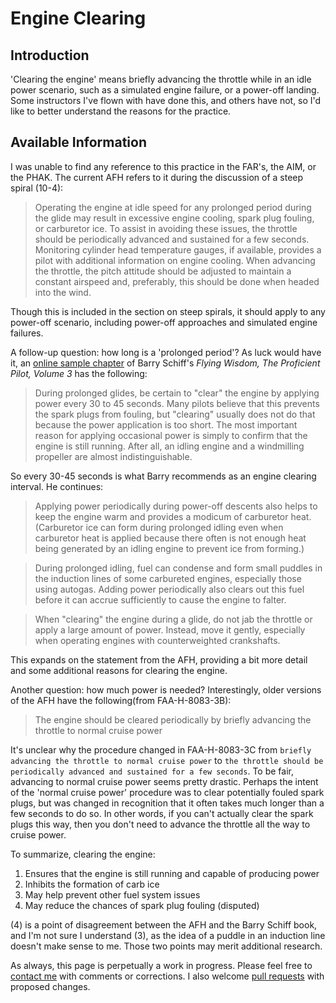 # Engine Clearing

## Introduction
'Clearing the engine' means briefly advancing the throttle while in an idle power scenario, such as a simulated engine failure, or a power-off landing. Some instructors I've flown with have done this, and others have not, so I'd like to better understand the reasons for the practice.

## Available Information
I was unable to find any reference to this practice in the FAR's, the AIM, or the PHAK. The current AFH refers to it during the discussion of a steep spiral (10-4):

> Operating the engine at idle speed for any prolonged period during the glide may result in excessive engine cooling, spark plug fouling, or carburetor ice. To assist in avoiding these issues, the throttle should be periodically advanced and sustained for a few seconds. Monitoring cylinder head temperature gauges, if available, provides a pilot with additional information on engine cooling. When advancing the throttle, the pitch attitude should be adjusted to maintain a constant airspeed and, preferably, this should be done when headed into the wind.

Though this is included in the section on steep spirals, it should apply to any power-off scenario, including power-off approaches and simulated engine failures.

A follow-up question: how long is a 'prolonged period'? As luck would have it, an [online sample chapter](http://www.barryschiff.com/sam_pp3.htm) of Barry Schiff's *Flying Wisdom, The Proficient Pilot, Volume 3* has the following: 

> During prolonged glides, be certain to "clear" the engine by applying power every 30 to 45 seconds. Many pilots believe that this prevents the spark plugs from fouling, but "clearing" usually does not do that because the power application is too short. The most important reason for applying occasional power is simply to confirm that the engine is still running. After all, an idling engine and a windmilling propeller are almost indistinguishable.

So every 30-45 seconds is what Barry recommends as an engine clearing interval. He continues:

> Applying power periodically during power-off descents also helps to keep the engine warm and provides a modicum of carburetor heat. (Carburetor ice can form during prolonged idling even when carburetor heat is applied because there often is not enough heat being generated by an idling engine to prevent ice from forming.)

> During prolonged idling, fuel can condense and form small puddles in the induction lines of some carbureted engines, especially those using autogas. Adding power periodically also clears out this fuel before it can accrue sufficiently to cause the engine to falter.

> When "clearing" the engine during a glide, do not jab the throttle or apply a large amount of power. Instead, move it gently, especially when operating engines with counterweighted crankshafts.

This expands on the statement from the AFH, providing a bit more detail and some additional reasons for clearing the engine.

Another question: how much power is needed? Interestingly, older versions of the AFH have the following(from FAA-H-8083-3B): 

> The engine should be cleared periodically by briefly advancing the throttle to normal cruise power

It's unclear why the procedure changed in FAA-H-8083-3C from `briefly advancing the throttle to normal cruise power` to `the throttle should be periodically advanced and sustained for a few seconds`. To be fair, advancing to normal cruise power seems pretty drastic. Perhaps the intent of the 'normal cruise power' procedure was to clear potentially fouled spark plugs, but was changed in recognition that it often takes much longer than a few seconds to do so. In other words, if you can't actually clear the spark plugs this way, then you don't need to advance the throttle all the way to cruise power.

To summarize, clearing the engine:

1. Ensures that the engine is still running and capable of producing power
2. Inhibits the formation of carb ice
3. May help prevent other fuel system issues
4. May reduce the chances of spark plug fouling (disputed)

(4) is a point of disagreement between the AFH and the Barry Schiff book, and I'm not sure I understand (3), as the idea of a puddle in an induction line doesn't make sense to me. Those two points may merit additional research.

As always, this page is perpetually a work in progress. Please feel free to [contact me](mailto:india.golf.aviation@gmail.com) with comments or corrections. I also welcome [pull requests](https://github.com/india-golf/aviation) with proposed changes.
